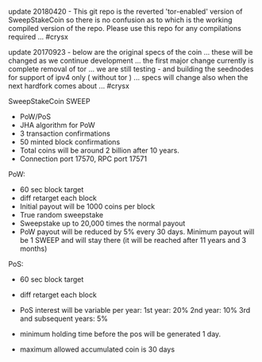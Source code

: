 update 20180420 - This git repo is the reverted 'tor-enabled' version of SweepStakeCoin so there is no confusion as to which is the working compiled version of the repo. Please use this repo for any compilations required ... #crysx

update 20170923 - below are the original specs of the coin ... these will be changed as we continue development ... the first major change currently is complete removal of tor ... we are still testing - and building the seednodes for support of ipv4 only ( without tor ) ... specs will change also when the next hardfork comes about ... #crysx

SweepStakeCoin
SWEEP

- PoW/PoS 
- JHA algorithm for PoW
- 3 transaction confirmations 
- 50 minted block confirmations
- Total coins will be around 2 billion after 10 years.
- Connection port 17570, RPC port 17571

PoW:
- 60 sec block target
- diff retarget each block
- Initial payout will be 1000 coins per block
- True random sweepstake
- Sweepstake up to 20,000 times the normal payout
- PoW payout will be reduced by 5% every 30 days. Minimum payout will be 1 SWEEP and will stay there (it will be reached after 11 years and 3 months)

PoS:
- 60 sec block target
- diff retarget each block
- PoS interest will be variable per year:
	1st year: 20%
	2nd year: 10%
	3rd and subsequent years: 5%

- minimum holding time before the pos will be generated 1 day.
- maximum allowed accumulated coin is 30 days
